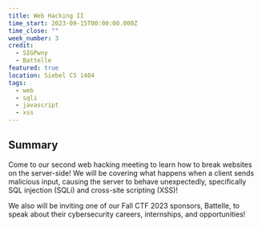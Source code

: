 ```yaml
---
title: Web Hacking II
time_start: 2023-09-15T00:00:00.000Z
time_close: ""
week_number: 3
credit:
  - SIGPwny
  - Battelle
featured: true
location: Siebel CS 1404
tags:
  - web
  - sqli
  - javascript
  - xss
---
```

## Summary
Come to our second web hacking meeting to learn how to break websites on the server-side! We will be covering what happens when a client sends malicious input, causing the server to behave unexpectedly, specifically SQL injection (SQLi) and cross-site scripting (XSS)!

We also will be inviting one of our Fall CTF 2023 sponsors, Battelle, to speak about their cybersecurity careers, internships, and opportunities!